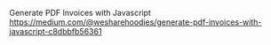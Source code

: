 Generate PDF Invoices with Javascript  
https://medium.com/@wesharehoodies/generate-pdf-invoices-with-javascript-c8dbbfb56361

